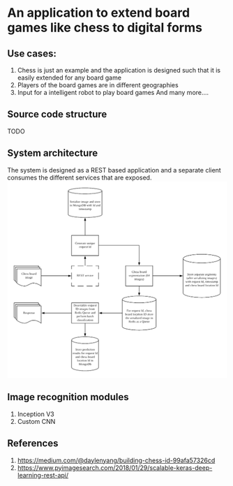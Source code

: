 # An application to extend board games like chess to digital forms
## Use cases:
1. Chess is just an example and the application is designed such that it is easily extended for any board game
2. Players of the board games are in different geographies
3. Input for a intelligent robot to play board games
And many more....

## Source code structure
TODO

## System architecture
The system is designed as a REST based application and a separate client consumes the different services that are exposed.
![Architecture](/doc/arch_v1.png) 

## Image recognition modules
1. Inception V3
2. Custom CNN

## References
1. https://medium.com/@daylenyang/building-chess-id-99afa57326cd
2. https://www.pyimagesearch.com/2018/01/29/scalable-keras-deep-learning-rest-api/